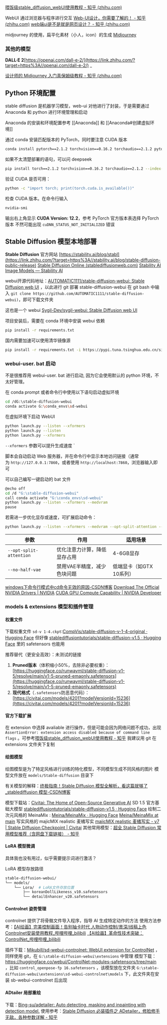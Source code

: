 
[喂饭级stable_diffusion_webUI使用教程 - 知乎 (zhihu.com)](https://zhuanlan.zhihu.com/p/617997179)

WebUI 通过浏览器与程序进行交互
	[Web-UI设计，你需要了解的！ - 知乎 (zhihu.com)](https://zhuanlan.zhihu.com/p/250029144)
	[web端ui是不是就是网页设计？ - 知乎 (zhihu.com)](https://www.zhihu.com/question/35117155)

midjourney 的使用，扁平化素材（小人，icon）的生成
[Midjourney](https://www.midjourney.com/home?callbackUrl=%2Fexplore)

### 其他的模型

**DALL·E 2**[https://openai.com/dall-e-2/](https://link.zhihu.com/?target=https%3A//openai.com/dall-e-2/) _

[设计师的 Midjourney 入门真保姆级教程 - 知乎 (zhihu.com)](https://zhuanlan.zhihu.com/p/617025808)

## Python 环境配置

stable diffusion 是机器学习模型，web-ui 对他进行了封装，于是需要通过 Anaconda 和 python 进行环境管理和启动

Anaconda 的安装和环境配置参考 [[Anaconda]] 和 [[Anaconda#创建虚拟环境]]

通过 conda 安装匹配版本的 PyTorch，同时要注意 CUDA 版本
```bash
conda install pytorch==2.1.2 torchvision==0.16.2 torchaudio==2.1.2 pytorch-cuda=11.8 -c pytorch -c nvidia
```
如果不太清楚部署的语句，可以问 deepseek
```bash
pip install torch==2.1.2 torchvision==0.16.2 torchaudio==2.1.2 --index-url https://download.pytorch.org/whl/cu118
```
验证 CUDA 是否可用：
```bash
python -c "import torch; print(torch.cuda.is_available())"
```

检查 CUDA 版本。在命令行输入
```bash
nvidia-smi
```
输出右上角显示 **CUDA Version: 12.2**，参考 PyTorch 官方版本表选择 PyTorch 版本
不然可能出现 `cuDNN_STATUS_NOT_INITIALIZED` 错误

## Stable Diffusion 模型本地部署

**Stable Diffusion** 官方网站
[https://stability.ai/blog/stabl](https://link.zhihu.com/?target=https%3A//stability.ai/blog/stable-diffusion-public-release)
[Stable Diffusion Online (stablediffusionweb.com)](https://stablediffusionweb.com/#ai-image-generator)
[Stability AI Image Models — Stability AI](https://stability.ai/stable-image)

webui开源代码地址：[AUTOMATIC1111/stable-diffusion-webui: Stable Diffusion web UI](https://github.com/AUTOMATIC1111/stable-diffusion-webui) ，以此进行 git 部署 stable-diffusion-webui
	在 git bash 中输入 `git clone https://github.com/AUTOMATIC1111/stable-diffusion-webui)`，即可下载文件夹

这也是一个 webui [Sygil-Dev/sygil-webui: Stable Diffusion web UI](https://github.com/Sygil-Dev/sygil-webui)

项目安装后，需要在 conda 环境中安装 webui 依赖
```bash
pip install -r requirements.txt
```
国内需要加速可以使用清华镜像源
```bash
pip install -r requirements.txt -i https://pypi.tuna.tsinghua.edu.cn/simple
```

### webui-user. bat 启动

不是很推荐用 webui-user. bat 进行启动, 因为它会使用默认的 python 环境，不太好管理。

在 conda prompt 或者命令行中使用以下语句启动虚拟环境
```bash
cd /dG:\stable-diffusion-webui
conda activate G:\conda_envs\sd-webui
```

在虚拟环境下启动 WebUI
```bash
python launch.py --listen --xformers
python launch.py --listen
python launch.py --xformers
```
`--xformers` 参数可以提升生成速度 `


脚本会自动启动 Web 服务器，并在命令行中显示本地访问链接（通常为 `http://127.0.0.1:7860`，或者使用 `http://localhost:7860`，浏览器输入即可

可以自己编写一键启动的 bat 文件
```bash
@echo off
cd /d "G:\stable-diffusion-webui"
call conda activate "G:\conda_envs\sd-webui"
python launch.py --listen --xformers --medvram
pause
```

若需进一步优化显存或速度，可扩展启动命令：
```bash
python launch.py --listen --xformers --medvram --opt-split-attention --no-half-vae
```

|参数|作用|适用场景|
|---|---|---|
|`--opt-split-attention`|优化注意力计算，降低显存占用|4-6GB显存|
|`--no-half-vae`|禁用VAE半精度，减少色块问题|低端显卡（如GTX 10系列）|

[windows下命令行模式中cd命令无效的原因-CSDN博客](https://blog.csdn.net/qq_45061258/article/details/113282513)
[Download The Official NVIDIA Drivers | NVIDIA](https://www.nvidia.com/en-us/drivers/)
[CUDA GPU Compute Capability | NVIDIA Developer](https://developer.nvidia.com/cuda-gpus)
### models & extensions 模型和插件管理

#### 权重文件
下载权重文件 `sd-v 1-4.ckpt`:[CompVis/stable-diffusion-v-1-4-original · Hugging Face](https://huggingface.co/CompVis/stable-diffusion-v-1-4-original)
但好像 [stablediffusiontutorials/stable-diffusion-v1.5 · Hugging Face](https://huggingface.co/stablediffusiontutorials/stable-diffusion-v1.5)  里的 safetensors 也能用

推荐替代（更安全高效）：未测试的链接
1. **Pruned版本**（体积缩小50%，去除非必要权重）：  
    [https://huggingface.co/runwayml/stable-diffusion-v1-5/resolve/main/v1-5-pruned-emaonly.safetensors](https://huggingface.co/runwayml/stable-diffusion-v1-5/resolve/main/v1-5-pruned-emaonly.safetensors)
2. **现代格式**（`.safetensors`防恶意代码）：  
    [https://civitai.com/models/4201?modelVersionId=15236](https://civitai.com/models/4201?modelVersionId=15236)
#### 官方下载扩展
在 extension 中选择 avaliable 进行操作，但是可能会因为网络问题不成功，出现 `AssertionError: extension access disabled because of command line flags` 。可参考[喂饭级stable_diffusion_webUI使用教程 - 知乎](https://zhuanlan.zhihu.com/p/617997179)
我建议用 git 在 extensions 文件夹下复制


#### 绘图模型

绘图模型是为了特定风格进行训练的特化模型，不同模型生成不同风格的图片
模型文件放在 `models/Stable-diffusion` 目录下

有关模型的解释：[终极指南！Stable Diffusion 模型全解析，看这篇就够了_stablediffusion 模型-CSDN博客](https://blog.csdn.net/ice_99/article/details/146556735) 

模型下载站：[Civitai: The Home of Open-Source Generative AI](https://civitai.com/)
SD 1.5 官方基础大模型 [stablediffusiontutorials/stable-diffusion-v1.5 · Hugging Face](https://huggingface.co/stablediffusiontutorials/stable-diffusion-v1.5) 
绘制二次元风格的 MeinaMix : [Meina/MeinaMix · Hugging Face](https://huggingface.co/Meina/MeinaMix) [Meina/MeinaMix at main](https://huggingface.co/Meina/MeinaMix/tree/main) 
写实风格的 majicMIX realistic 麦橘写实  [majicMIX realistic 麦橘写实 - v7 | Stable Diffusion Checkpoint | Civitai](https://civitai.com/models/43331/majicmix-realistic) 
其他常用模型：[超全 Stable Diffusion 常用模型推荐（含网盘下载链接） - 知乎](https://zhuanlan.zhihu.com/p/28932301846) 

#### LoRA 模型微调

具体我也没有用过，似乎需要提示词进行激活？

LoRA 模型存放路径
```bash
stable-diffusion-webui/
└── models/
    └── Lora/  # LoRA文件存放位置
        ├── koreanDollLikeness_v10.safetensors
        └️── detailEnhancer_v20.safetensors
```

#### Controlnet 姿势管理

controlnet 提供了将骨骼文件导入程序，指导 AI 生成特定动作的方法
使用方法参考：[【AI绘画】完美控制画面！告别抽卡时代 人物动作控制/景深/线稿上色 Controlnet安装使用教程_哔哩哔哩_bilibili](https://www.bilibili.com/video/BV1Wo4y1i77v/?spm_id_from=333.788.top_right_bar_window_history.content.click&vd_source=abb373670a9fcb03baabf3e1d393d6fa)
[【AI绘画】革命性技术突破：ControlNet_哔哩哔哩_bilibili](https://www.bilibili.com/video/BV1XA411m7s2/?spm_id_from=333.788.top_right_bar_window_history.content.click&vd_source=abb373670a9fcb03baabf3e1d393d6fa)

插件下载：[Mikubill/sd-webui-controlnet: WebUI extension for ControlNet](https://github.com/Mikubill/sd-webui-controlnet) ，同样使用 git，在 `G:\stable-diffusion-webui\extensions` 中管理
模型下载： https://huggingface.co/webui/ControlNet-modules-safetensors/tree/main ，比如 `control_openpose-fp 16.safetensors` ，该模型放在文件夹 `G:\stable-diffusion-webui\extensions\sd-webui-controlnet\models` 下，此文件夹在安装 sb-webui-controlnet 后出现 


#### ADtailer 局部重绘

下载：[Bing-su/adetailer: Auto detecting, masking and inpainting with detection model.](https://github.com/Bing-su/adetailer) 
使用参考：[Stable Diffusion 必装插件之 ADetailer，修脸修手无敌，各种参数详解 - 知乎](https://zhuanlan.zhihu.com/p/678777327) 